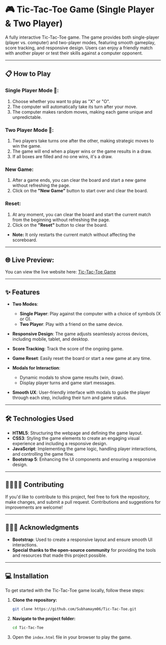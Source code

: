 # 🎮 Tic-Tac-Toe Game (Single Player & Two Player) 

A fully interactive Tic-Tac-Toe game. The game provides both single-player (player vs. computer) and two-player modes, featuring smooth gameplay, score tracking, and responsive design. Users can enjoy a friendly match with another player or test their skills against a computer opponent.

---

## 📋 How to Play

### Single Player Mode 🤖:
1. Choose whether you want to play as "X" or "O".
2. The computer will automatically take its turn after your move.
3. The computer makes random moves, making each game unique and unpredictable.

### Two Player Mode 👥:
1. Two players take turns one after the other, making strategic moves to win the game.
2. The game will end when a player wins or the game results in a draw.
3. If all boxes are filled and no one wins, it's a draw.

### New Game:
1. After a game ends, you can clear the board and start a new game without refreshing the page.
2. Click on the **"New Game"** button to start over and clear the board.

### Reset:
1. At any moment, you can clear the board and start the current match from the beginning without refreshing the page.
2. Click on the **"Reset"** button to clear the board.
- **Note:** It only restarts the current match without affecting the scoreboard.

---

## 🌐 Live Preview:

You can view the live website here: [Tic-Tac-Toe Game](https://Subhamaym06.github.io/Tic-Tac-Toe/)

---

## ✨ Features

- **Two Modes**:  
  - **Single Player**: Play against the computer with a choice of symbols (X or O).
  - **Two Player**: Play with a friend on the same device.

- **Responsive Design**: The game adjusts seamlessly across devices, including mobile, tablet, and desktop.

- **Score Tracking**: Track the score of the ongoing game.
  
-  **Game Reset**: Easily reset the board or start a new game at any time.

- **Modals for Interaction**:  
  - Dynamic modals to show game results (win, draw).
  - Display player turns and game start messages.

- **Smooth UX**: User-friendly interface with modals to guide the player through each step, including their turn and game status.

---

## 🛠️ Technologies Used

- **HTML5**: Structuring the webpage and defining the game layout.
- **CSS3**: Styling the game elements to create an engaging visual experience and including a responsive design.
- **JavaScript**: Implementing the game logic, handling player interactions, and controlling the game flow.
- **Bootstrap 5**: Enhancing the UI components and ensuring a responsive design.

---

## 🫱🏼‍🫲🏼 Contributing

If you'd like to contribute to this project, feel free to fork the repository, make changes, and submit a pull request. Contributions and suggestions for improvements are welcome!

---

## 🙇🏻‍♂️ Acknowledgments

- **Bootstrap**: Used to create a responsive layout and ensure smooth UI interactions.
- **Special thanks to the open-source community** for providing the tools and resources that made this project possible.

---

## 💻 Installation

To get started with the Tic-Tac-Toe game locally, follow these steps:

1. **Clone the repository:**
   ```bash
   git clone https://github.com/Subhamaym06/Tic-Tac-Toe.git
   ```

2. **Navigate to the project folder:**
    ```bash
    cd Tic-Tac-Toe
    ```
3. Open the `index.html` file in your browser to play the game.

